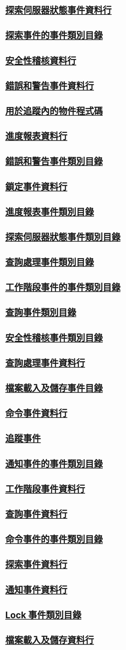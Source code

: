 # [探索伺服器狀態事件資料行](discover-server-state-events-data-columns.md)
# [探索事件的事件類別目錄](discover-events-event-category.md)
# [安全性稽核資料行](security-audit-data-columns.md)
# [錯誤和警告事件資料行](errors-and-warnings-events-data-columns.md)
# [用於追蹤內的物件程式碼](analysis-services-object-type-codes-used-in-traces.md)
# [進度報表資料行](progress-reports-data-columns.md)
# [錯誤和警告事件類別目錄](errors-and-warnings-event-category.md)
# [鎖定事件資料行](lock-events-data-columns.md)
# [進度報表事件類別目錄](progress-reports-event-category.md)
# [探索伺服器狀態事件類別目錄](discover-server-state-event-category.md)
# [查詢處理事件類別目錄](query-processing-events-category.md)
# [工作階段事件的事件類別目錄](session-events-event-category.md)
# [查詢事件類別目錄](queries-events-category.md)
# [安全性稽核事件類別目錄](security-audit-event-category.md)
# [查詢處理事件資料行](query-processing-events-data-columns.md)
# [檔案載入及儲存事件目錄](file-load-and-save-event-category.md)
# [命令事件資料行](command-events-data-columns.md)
# [追蹤事件](analysis-services-trace-events.md)
# [通知事件的事件類別目錄](notification-events-event-category.md)
# [工作階段事件資料行](session-events-data-columns.md)
# [查詢事件資料行](queries-events-data-columns.md)
# [命令事件的事件類別目錄](command-events-event-category.md)
# [探索事件資料行](discover-events-data-columns.md)
# [通知事件資料行](notification-events-data-columns.md)
# [Lock 事件類別目錄](lock-events-category.md)
# [檔案載入及儲存資料行](file-load-and-save-data-columns.md)
